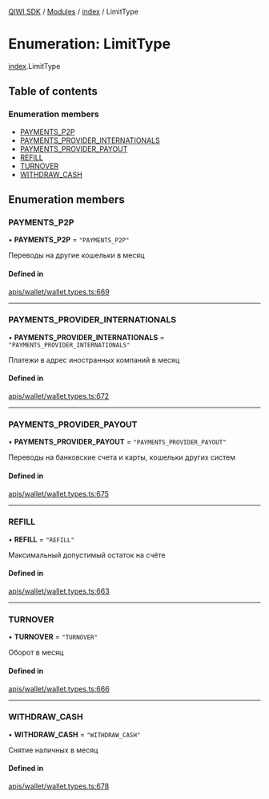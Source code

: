 [QIWI SDK](../README.md) / [Modules](../modules.md) / [index](../modules/index.md) / LimitType

# Enumeration: LimitType

[index](../modules/index.md).LimitType

## Table of contents

### Enumeration members

- [PAYMENTS\_P2P](index.LimitType.md#payments_p2p)
- [PAYMENTS\_PROVIDER\_INTERNATIONALS](index.LimitType.md#payments_provider_internationals)
- [PAYMENTS\_PROVIDER\_PAYOUT](index.LimitType.md#payments_provider_payout)
- [REFILL](index.LimitType.md#refill)
- [TURNOVER](index.LimitType.md#turnover)
- [WITHDRAW\_CASH](index.LimitType.md#withdraw_cash)

## Enumeration members

### PAYMENTS\_P2P

• **PAYMENTS\_P2P** = `"PAYMENTS_P2P"`

Переводы на другие кошельки в месяц

#### Defined in

[apis/wallet/wallet.types.ts:669](https://github.com/AlexXanderGrib/node-qiwi-sdk/blob/8834c22/src/apis/wallet/wallet.types.ts#L669)

___

### PAYMENTS\_PROVIDER\_INTERNATIONALS

• **PAYMENTS\_PROVIDER\_INTERNATIONALS** = `"PAYMENTS_PROVIDER_INTERNATIONALS"`

Платежи в адрес иностранных компаний в месяц

#### Defined in

[apis/wallet/wallet.types.ts:672](https://github.com/AlexXanderGrib/node-qiwi-sdk/blob/8834c22/src/apis/wallet/wallet.types.ts#L672)

___

### PAYMENTS\_PROVIDER\_PAYOUT

• **PAYMENTS\_PROVIDER\_PAYOUT** = `"PAYMENTS_PROVIDER_PAYOUT"`

Переводы на банковские счета и карты, кошельки других систем

#### Defined in

[apis/wallet/wallet.types.ts:675](https://github.com/AlexXanderGrib/node-qiwi-sdk/blob/8834c22/src/apis/wallet/wallet.types.ts#L675)

___

### REFILL

• **REFILL** = `"REFILL"`

Максимальный допустимый остаток на счёте

#### Defined in

[apis/wallet/wallet.types.ts:663](https://github.com/AlexXanderGrib/node-qiwi-sdk/blob/8834c22/src/apis/wallet/wallet.types.ts#L663)

___

### TURNOVER

• **TURNOVER** = `"TURNOVER"`

Оборот в месяц

#### Defined in

[apis/wallet/wallet.types.ts:666](https://github.com/AlexXanderGrib/node-qiwi-sdk/blob/8834c22/src/apis/wallet/wallet.types.ts#L666)

___

### WITHDRAW\_CASH

• **WITHDRAW\_CASH** = `"WITHDRAW_CASH"`

Снятие наличных в месяц

#### Defined in

[apis/wallet/wallet.types.ts:678](https://github.com/AlexXanderGrib/node-qiwi-sdk/blob/8834c22/src/apis/wallet/wallet.types.ts#L678)
